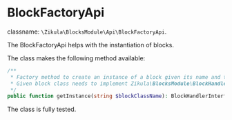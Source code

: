 # BlockFactoryApi

classname: `\Zikula\BlocksModule\Api\BlockFactoryApi`.

The BlockFactoryApi helps with the instantiation of blocks.

The class makes the following method available:

```php
/**
 * Factory method to create an instance of a block given its name and the providing module instance.
 * Given block class needs to implement Zikula\BlocksModule\BlockHandlerInterface.
 */
public function getInstance(string $blockClassName): BlockHandlerInterface;
```

The class is fully tested.
